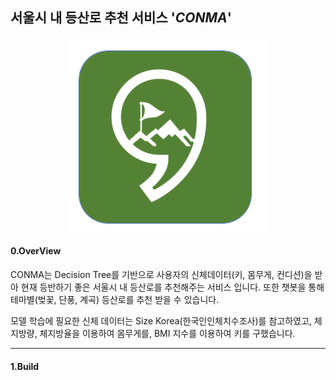 ## 서울시 내 등산로 추천 서비스 '<i>CONMA</i>'

<center><img src="CONMA.png" alt="My Image"></center>

#### 0.OverView

CONMA는 Decision Tree를 기반으로 사용자의 신체데이터(키, 몸무게, 컨디션)을 받아 현재 등반하기 좋은 서울시 내 등산로를 추천해주는 서비스 입니다. 
또한 챗봇을 통해 테마별(벚꽃, 단풍, 계곡) 등산로를 추천 받을 수 있습니다. 

모델 학습에 필요한 신체 데이터는 Size Korea(한국인인체치수조사)를 참고하였고, 체지방량, 체지방율을 이용하여 몸무게를, BMI 지수를 이용하여 키를 구했습니다. 
***
#### 1.Build





